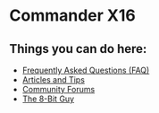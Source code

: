 # Commander X16
## Things you can do here:

* [Frequently Asked Questions (FAQ)](faq.md)
* [Articles and Tips](articles/index.md)
* [Community Forums](https://cx16forum.com)
* [The 8-Bit Guy](https://www.the8bitguy.com/)
